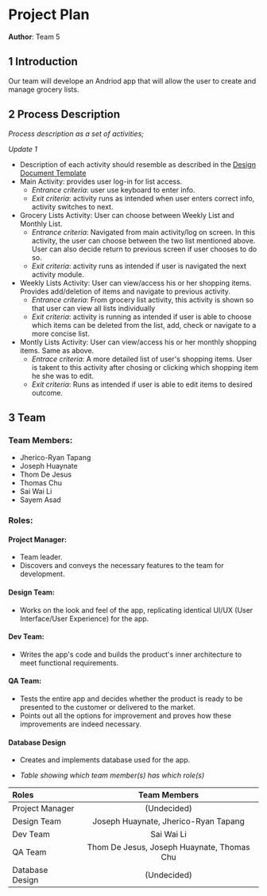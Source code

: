 # Project Plan

**Author**: Team 5

## 1 Introduction

 Our team will develope an Andriod app that will allow the user to create and manage grocery lists.

## 2 Process Description

*Process description as a set of activities;*

*Update 1*
- Description of each activity should resemble as described in the [Design Document Template](https://github.com/qc-se-spring2018/370Spring18Team5/blob/master/GroupProject/Design-Team/DesignDocumentTemplate.md)
- Main Activity:  provides user log-in for list access.
	- *Entrance criteria*: user use keyboard to enter info.
	- *Exit criteria*:  activity runs as intended when user enters correct info, activity switches to next.
- Grocery Lists Activity:  User can choose between Weekly List and Monthly List.
	- *Entrance criteria*: Navigated from main activity/log on screen.  In this activity, the user can choose between the two list mentioned above.  User can also decide return to previous screen if user chooses to do so.
	- *Exit criteria*: activity runs as intended if user is navigated the next activity module.
- Weekly Lists Activity:  User can view/access his or her shopping items.  Provides add/deletion of items and navigate to previous activity.
	- *Entrance criteria*: From grocery list activity, this activity is shown so that user can view all lists individually
	- *Exit criteria*: activity is running as intended if user is able to choose which items can be deleted from the list, add, check or navigate to a more concise list.
- Montly Lists Activity:  User can view/access his or her monthly shopping items.  Same as above.
	- *Entrace criteria*:  A more detailed list of user's shopping items.  User is takent to this activity after chosing or clicking which shopping item he she was to edit.
	- *Exit criteria*:  Runs as intended if user is able to edit items to desired outcome.

## 3 Team

### Team Members:

- Jherico-Ryan Tapang
- Joseph Huaynate
- Thom De Jesus
- Thomas Chu
- Sai Wai Li
- Sayem Asad

### Roles:

#### Project Manager:

- Team leader.
- Discovers and conveys the necessary features to the team for development.

#### Design Team:
   
- Works on the look and feel of the app, replicating identical UI/UX (User Interface/User Experience) for the app.

#### Dev Team:
- Writes the app's code and builds the product's inner architecture to meet functional requirements.

#### QA Team:

- Tests the entire app and decides whether the product is ready to be presented to the customer or delivered to the market.
- Points out all the options for improvement and proves how these improvements are indeed necessary.

#### Database Design
- Creates and implements database used for the app.

- *Table showing which team member(s) has which role(s)*

Roles | Team Members
:-- | :--: |
Project Manager | (Undecided)
Design Team | Joseph Huaynate, Jherico-Ryan Tapang
Dev Team | Sai Wai Li
QA Team | Thom De Jesus, Joseph Huaynate, Thomas Chu
Database Design | (Undecided)
